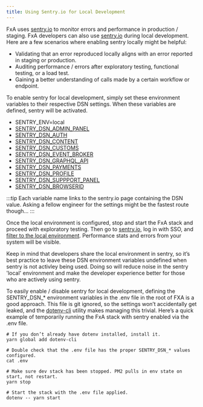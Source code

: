 ```yaml
---
title: Using Sentry.io for Local Development
---
```


FxA uses [sentry.io](https://sentry.io) to monitor errors and performance in production / staging. FxA developers can also use [sentry.io](https://sentry.io) during local development. Here are a few scenarios where enabling sentry locally might be helpful:

- Validating that an error reproduced locally aligns with an error reported in staging or production.
- Auditing performance / errors after exploratory testing, functional testing, or a load test.
- Gaining a better understanding of calls made by a certain workflow or endpoint. 

To enable sentry for local development, simply set these environment variables to their respective DSN settings. When these variables are defined, sentry will be activated. 

- SENTRY_ENV=local
- [SENTRY_DSN_ADMIN_PANEL](https://sentry.io/settings/mozilla/projects/fxa-admin-panel/keys/)
- [SENTRY_DSN_AUTH](https://sentry.io/settings/mozilla/projects/fxa-auth/keys/)
- [SENTRY_DSN_CONTENT](https://sentry.io/settings/mozilla/projects/fxa-content/)
- [SENTRY_DSN_CUSTOMS](https://sentry.io/settings/mozilla/projects/fxa-customs/)
- [SENTRY_DSN_EVENT_BROKER](https://sentry.io/settings/mozilla/projects/fxa-event-broker/keys/)
- [SENTRY_DSN_GRAPHQL_API](https://sentry.io/settings/mozilla/projects/fxa-graphql-api/keys/)
- [SENTRY_DSN_PAYMENTS](https://sentry.io/settings/mozilla/projects/fxa-payments/keys/)
- [SENTRY_DSN_PROFILE](https://sentry.io/settings/mozilla/projects/fxa-profile/keys/)
- [SENTRY_DSN_SUPPPORT_PANEL](https://sentry.io/settings/mozilla/projects/fxa-support-panel/)
- [SENTRY_DSN_BROWSERID](https://sentry.io/settings/mozilla/projects/fxa-browserid-verify/keys/)

:::tip
Each variable name links to the sentry.io page containing the DSN value. Asking a fellow engineer for the settings might be the fastest route though... 
:::

Once the local environment is configured, stop and start the FxA stack and proceed with exploratory testing. Then go to [sentry.io](https://sentry.io), log in with SSO, and [filter to the local environment](https://docs.sentry.io/product/sentry-basics/environments/). Performance stats and errors from your system will be visible.

Keep in mind that developers share the local environment in sentry, so it’s best practice to leave these DSN environment variables undefined when sentry is not activley being used. Doing so will reduce noise in the sentry 'local' environment and make the developer experience better for those who are actively using sentry.

To easily enable / disable sentry for local development, defining the SENTRY_DSN_* environment variables in the .env file in the root of FXA is a good approach. This file is git ignored, so the settings won’t accidentally get leaked, and the [dotenv-cli](https://www.npmjs.com/package/dotenv-cli) utility makes managing this trivial. Here’s a quick example of temporarily running the FxA stack with sentry enabled via the .env file.

```
# If you don’t already have dotenv installed, install it.
yarn global add dotenv-cli

# Double check that the .env file has the proper SENTRY_DSN_* values configured.
cat .env

# Make sure dev stack has been stopped. PM2 pulls in env state on start, not restart.
yarn stop

# Start the stack with the .env file applied.
dotenv -- yarn start 
```
